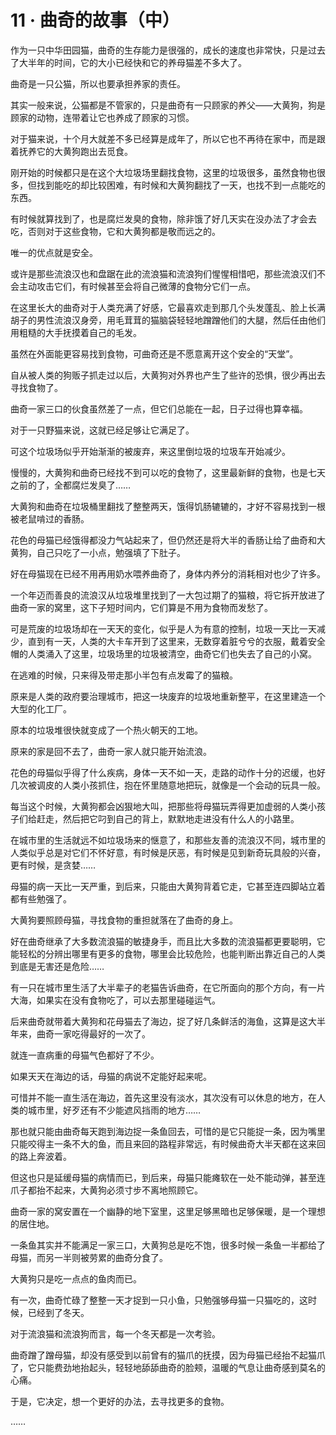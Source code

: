 # 11 · 曲奇的故事（中）

作为一只中华田园猫，曲奇的生存能力是很强的，成长的速度也非常快，只是过去了大半年的时间，它的大小已经快和它的养母猫差不多大了。

曲奇是一只公猫，所以也要承担养家的责任。

其实一般来说，公猫都是不管家的，只是曲奇有一只顾家的养父——大黄狗，狗是顾家的动物，连带着让它也养成了顾家的习惯。

对于猫来说，十个月大就差不多已经算是成年了，所以它也不再待在家中，而是跟着抚养它的大黄狗跑出去觅食。

刚开始的时候都只是在这个大垃圾场里翻找食物，这里的垃圾很多，虽然食物也很多，但找到能吃的却比较困难，有时候和大黄狗翻找了一天，也找不到一点能吃的东西。

有时候就算找到了，也是腐烂发臭的食物，除非饿了好几天实在没办法了才会去吃，否则对于这些食物，它和大黄狗都是敬而远之的。

唯一的优点就是安全。

或许是那些流浪汉也和盘踞在此的流浪猫和流浪狗们惺惺相惜吧，那些流浪汉们不会主动攻击它们，有时候甚至会将自己微薄的食物分它们一点。

在这里长大的曲奇对于人类充满了好感，它最喜欢走到那几个头发蓬乱、脸上长满胡子的男性流浪汉身旁，用毛茸茸的猫脑袋轻轻地蹭蹭他们的大腿，然后任由他们用粗糙的大手抚摸着自己的毛发。

虽然在外面能更容易找到食物，可曲奇还是不愿意离开这个安全的“天堂”。

自从被人类的狗贩子抓走过以后，大黄狗对外界也产生了些许的恐惧，很少再出去寻找食物了。

曲奇一家三口的伙食虽然差了一点，但它们总能在一起，日子过得也算幸福。

对于一只野猫来说，这就已经足够让它满足了。

可这个垃圾场似乎开始渐渐的被废弃，来这里倒垃圾的垃圾车开始减少。

慢慢的，大黄狗和曲奇已经找不到可以吃的食物了，这里最新鲜的食物，也是七天之前的了，全都腐烂发臭了……

大黄狗和曲奇在垃圾桶里翻找了整整两天，饿得饥肠辘辘的，才好不容易找到一根被老鼠啃过的香肠。

花色的母猫已经饿得都没力气站起来了，但仍然还是将大半的香肠让给了曲奇和大黄狗，自己只吃了一小点，勉强填了下肚子。

好在母猫现在已经不用再用奶水喂养曲奇了，身体内养分的消耗相对也少了许多。

一个年迈而善良的流浪汉从垃圾堆里找到了一大包过期了的猫粮，将它拆开放进了曲奇一家的窝里，这下子短时间内，它们算是不用为食物而发愁了。

可是荒废的垃圾场却在一天天的变化，似乎是人为有意的控制，垃圾一天比一天减少，直到有一天，人类的大卡车开到了这里来，无数穿着脏兮兮的衣服，戴着安全帽的人类涌入了这里，垃圾场里的垃圾被清空，曲奇它们也失去了自己的小窝。

在逃难的时候，只来得及带走那小半包有点发霉了的猫粮。

原来是人类的政府要治理城市，把这一块废弃的垃圾地重新整平，在这里建造一个大型的化工厂。

原本的垃圾堆很快就变成了一个热火朝天的工地。

原来的家是回不去了，曲奇一家人就只能开始流浪。

花色的母猫似乎得了什么疾病，身体一天不如一天，走路的动作十分的迟缓，也好几次被调皮的人类小孩抓住，抱在怀里随意地把玩，就像是一个会动的玩具一般。

每当这个时候，大黄狗都会凶狠地大叫，把那些将母猫玩弄得更加虚弱的人类小孩子们给赶走，然后把它叼到自己的背上，默默地走进没有什么人的小路里。

在城市里的生活就远不如垃圾场来的惬意了，和那些友善的流浪汉不同，城市里的人类似乎总是对它们不怀好意，有时候是厌恶，有时候是见到新奇玩具般的兴奋，更有时候，是贪婪……

母猫的病一天比一天严重，到后来，只能由大黄狗背着它走，它甚至连四脚站立着都有些勉强了。

大黄狗要照顾母猫，寻找食物的重担就落在了曲奇的身上。

好在曲奇继承了大多数流浪猫的敏捷身手，而且比大多数的流浪猫都更要聪明，它能轻松的分辨出哪里有更多的食物，哪里会比较危险，也能判断出靠近自己的人类到底是无害还是危险……

有一只在城市里生活了大半辈子的老猫告诉曲奇，在它所面向的那个方向，有一片大海，如果实在没有食物吃了，可以去那里碰碰运气。

后来曲奇就带着大黄狗和花母猫去了海边，捉了好几条鲜活的海鱼，这算是这大半年来，曲奇一家吃得最好的一次了。

就连一直病重的母猫气色都好了不少。

如果天天在海边的话，母猫的病说不定能好起来呢。

可惜并不能一直生活在海边，首先这里没有淡水，其次没有可以休息的地方，在人类的城市里，好歹还有不少能遮风挡雨的地方……

那也就只能由曲奇每天跑到海边捉一条鱼回去，可惜的是它只能捉一条，因为嘴里只能咬得主一条不大的鱼，而且来回的路程非常远，有时候曲奇大半天都在这来回的路上奔波着。

但这也只是延缓母猫的病情而已，到后来，母猫只能瘫软在一处不能动弹，甚至连爪子都抬不起来，大黄狗必须寸步不离地照顾它。

曲奇一家的窝安置在一个幽静的地下室里，这里足够黑暗也足够保暖，是一个理想的居住地。

一条鱼其实并不能满足一家三口，大黄狗总是吃不饱，很多时候一条鱼一半都给了母猫，而另一半则被劳累的曲奇分食了。

大黄狗只是吃一点点的鱼肉而已。

有一次，曲奇忙碌了整整一天才捉到一只小鱼，只勉强够母猫一只猫吃的，这时候，已经到了冬天。

对于流浪猫和流浪狗而言，每一个冬天都是一次考验。

曲奇蹭了蹭母猫，却没有感受到以前曾有的猫爪的抚摸，因为母猫已经抬不起猫爪了，它只能费劲地抬起头，轻轻地舔舔曲奇的脸颊，温暖的气息让曲奇感到莫名的心痛。

于是，它决定，想一个更好的办法，去寻找更多的食物。

……
